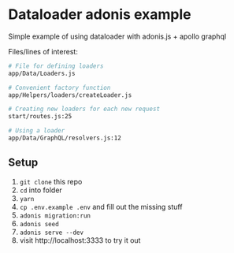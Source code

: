 # Dataloader adonis example

Simple example of using dataloader with adonis.js + apollo graphql

Files/lines of interest:
```bash
# File for defining loaders
app/Data/Loaders.js
```
```bash
# Convenient factory function
app/Helpers/loaders/createLoader.js
```
```bash
# Creating new loaders for each new request
start/routes.js:25
```
```bash
# Using a loader
app/Data/GraphQL/resolvers.js:12
```

## Setup
1. `git clone` this repo
2. `cd` into folder
3. `yarn`
3. `cp .env.example .env` and fill out the missing stuff
4. `adonis migration:run`
5. `adonis seed`
6. `adonis serve --dev`
7. visit http://localhost:3333 to try it out
